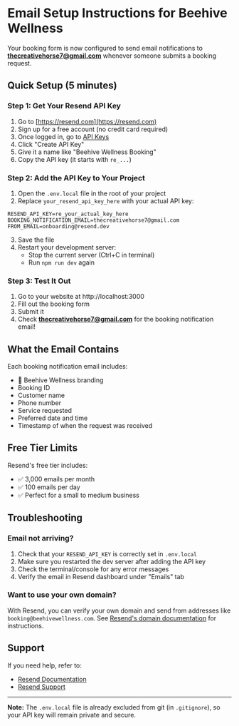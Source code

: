 # Email Setup Instructions for Beehive Wellness

Your booking form is now configured to send email notifications to **thecreativehorse7@gmail.com** whenever someone submits a booking request.

## Quick Setup (5 minutes)

### Step 1: Get Your Resend API Key

1. Go to [https://resend.com](https://resend.com)
2. Sign up for a free account (no credit card required)
3. Once logged in, go to [API Keys](https://resend.com/api-keys)
4. Click "Create API Key"
5. Give it a name like "Beehive Wellness Booking"
6. Copy the API key (it starts with `re_...`)

### Step 2: Add the API Key to Your Project

1. Open the `.env.local` file in the root of your project
2. Replace `your_resend_api_key_here` with your actual API key:

```
RESEND_API_KEY=re_your_actual_key_here
BOOKING_NOTIFICATION_EMAIL=thecreativehorse7@gmail.com
FROM_EMAIL=onboarding@resend.dev
```

3. Save the file
4. Restart your development server:
   - Stop the current server (Ctrl+C in terminal)
   - Run `npm run dev` again

### Step 3: Test It Out

1. Go to your website at http://localhost:3000
2. Fill out the booking form
3. Submit it
4. Check **thecreativehorse7@gmail.com** for the booking notification email!

## What the Email Contains

Each booking notification email includes:
- 🐝 Beehive Wellness branding
- Booking ID
- Customer name
- Phone number
- Service requested
- Preferred date and time
- Timestamp of when the request was received

## Free Tier Limits

Resend's free tier includes:
- ✅ 3,000 emails per month
- ✅ 100 emails per day
- ✅ Perfect for a small to medium business

## Troubleshooting

### Email not arriving?
1. Check that your `RESEND_API_KEY` is correctly set in `.env.local`
2. Make sure you restarted the dev server after adding the API key
3. Check the terminal/console for any error messages
4. Verify the email in Resend dashboard under "Emails" tab

### Want to use your own domain?
With Resend, you can verify your own domain and send from addresses like `booking@beehivewellness.com`. See [Resend's domain documentation](https://resend.com/docs/dashboard/domains/introduction) for instructions.

## Support

If you need help, refer to:
- [Resend Documentation](https://resend.com/docs)
- [Resend Support](https://resend.com/support)

---

**Note:** The `.env.local` file is already excluded from git (in `.gitignore`), so your API key will remain private and secure.

